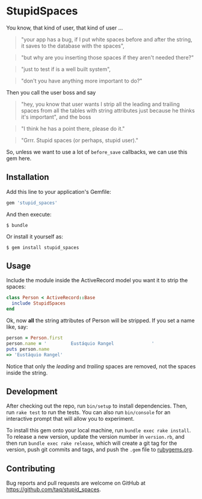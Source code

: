 # StupidSpaces

You know, that kind of user, that kind of user ... 

>"your app has a bug, if I put white spaces before and after the string, 
   it saves to the database with the spaces", 
   
>"but why are you inserting those spaces if they aren't needed there?"

>"just to test if is a well built system", 
   
>"don't you have anything more important to do?" 
   
Then you call the user boss and say 

>"hey, you know that user wants I strip all the leading and trailing spaces 
from all the tables with string attributes just because he thinks it's
important", and the boss

>"I think he has a point there, please do it."

>"Grrr. Stupid spaces (or perhaps, stupid user)."

So, unless we want to use a lot of `before_save` callbacks, we can use this gem
here.

## Installation

Add this line to your application's Gemfile:

```ruby
gem 'stupid_spaces'
```

And then execute:

    $ bundle

Or install it yourself as:

    $ gem install stupid_spaces

## Usage

Include the module inside the ActiveRecord model you want it to strip the
spaces:

```ruby
class Person < ActiveRecord::Base
  include StupidSpaces
end
```

Ok, now **all** the string attributes of Person will be stripped. If you set a name like, say:

```ruby
person = Person.first
person.name = '         Eustáquio Rangel              '
puts person.name
=> 'Eustáquio Rangel'
```

Notice that only the *leading* and *trailing* spaces are removed, not the spaces inside the string.

## Development

After checking out the repo, run `bin/setup` to install dependencies. Then, run
`rake test` to run the tests. You can also run `bin/console` for an interactive
prompt that will allow you to experiment.

To install this gem onto your local machine, run `bundle exec rake install`. To
release a new version, update the version number in `version.rb`, and then run
`bundle exec rake release`, which will create a git tag for the version, push
git commits and tags, and push the `.gem` file to
[rubygems.org](https://rubygems.org).

## Contributing

Bug reports and pull requests are welcome on GitHub at
https://github.com/taq/stupid_spaces.
